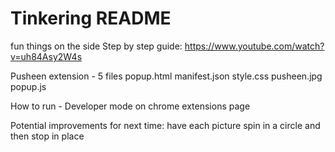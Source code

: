 # Tinkering README
fun things on the side
Step by step guide: https://www.youtube.com/watch?v=uh84Asy2W4s

Pusheen extension - 5 files
popup.html
manifest.json
style.css
pusheen.jpg
popup.js


How to run -  Developer mode on chrome extensions page

Potential improvements for next time: have each picture spin in a circle and then stop in place
